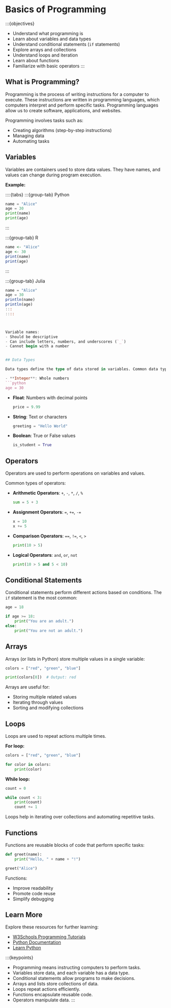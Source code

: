 # Basics of Programming

:::{objectives}
- Understand what programming is
- Learn about variables and data types
- Understand conditional statements (`if` statements)
- Explore arrays and collections
- Understand loops and iteration
- Learn about functions
- Familiarize with basic operators
:::


## What is Programming?

Programming is the process of writing instructions for a computer to execute. These instructions are written in programming languages, which computers interpret and perform specific tasks. Programming languages allow us to create software, applications, and websites.

Programming involves tasks such as:
- Creating algorithms (step-by-step instructions)
- Managing data
- Automating tasks


## Variables

Variables are containers used to store data values. They have names, and values can change during program execution.

**Example:**

::::{tabs}
  :::{group-tab} Python
  ```python
  name = "Alice"
  age = 30
  print(name)
  print(age)
  ```
  :::

  :::{group-tab} R
  ```R
  name <- "Alice"
  age <- 30
  print(name)
  print(age)
  ```
  :::
  
  :::{group-tab} Julia
  ```julia
  name = "Alice"
  age = 30
  println(name)
  println(age)
  :::
::::



Variable names:
- Should be descriptive
- Can include letters, numbers, and underscores (`_`)
- Cannot begin with a number


## Data Types

Data types define the type of data stored in variables. Common data types include:

- **Integer**: Whole numbers
  ```python
  age = 30
  ```

- **Float**: Numbers with decimal points
  ```python
  price = 9.99
  ```

- **String**: Text or characters
  ```python
  greeting = "Hello World"
  ```

- **Boolean**: True or False values
  ```python
  is_student = True
  ```


## Operators

Operators are used to perform operations on variables and values.

Common types of operators:

- **Arithmetic Operators**: `+`, `-`, `*`, `/`, `%`
  ```python
  sum = 5 + 3
  ```

- **Assignment Operators**: `=`, `+=`, `-=`
  ```python
  x = 10
  x += 5
  ```

- **Comparison Operators**: `==`, `!=`, `<`, `>`
  ```python
  print(10 > 5)
  ```

- **Logical Operators**: `and`, `or`, `not`
  ```python
  print(10 > 5 and 5 < 10)
  ```


## Conditional Statements

Conditional statements perform different actions based on conditions. The `if` statement is the most common:

```python
age = 18

if age >= 18:
    print("You are an adult.")
else:
    print("You are not an adult.")
```


## Arrays

Arrays (or lists in Python) store multiple values in a single variable:

```python
colors = ["red", "green", "blue"]

print(colors[0])  # Output: red
```

Arrays are useful for:
- Storing multiple related values
- Iterating through values
- Sorting and modifying collections


## Loops

Loops are used to repeat actions multiple times.

**For loop:**
```python
colors = ["red", "green", "blue"]

for color in colors:
    print(color)
```

**While loop:**
```python
count = 0

while count < 3:
    print(count)
    count += 1
```

Loops help in iterating over collections and automating repetitive tasks.


## Functions

Functions are reusable blocks of code that perform specific tasks:

```python
def greet(name):
    print("Hello, " + name + "!")

greet("Alice")
```

Functions:
- Improve readability
- Promote code reuse
- Simplify debugging


## Learn More

Explore these resources for further learning:
- [W3Schools Programming Tutorials](https://www.w3schools.com/programming/)
- [Python Documentation](https://docs.python.org/3/)
- [Learn Python](https://www.learnpython.org/)


:::{keypoints}
- Programming means instructing computers to perform tasks.
- Variables store data, and each variable has a data type.
- Conditional statements allow programs to make decisions.
- Arrays and lists store collections of data.
- Loops repeat actions efficiently.
- Functions encapsulate reusable code.
- Operators manipulate data.
::: 


